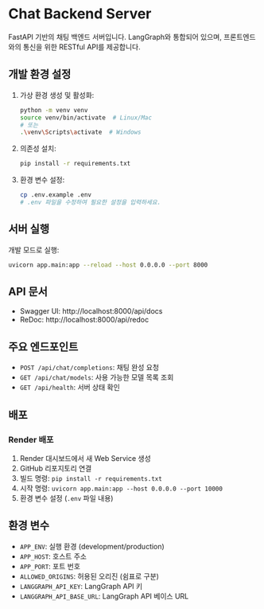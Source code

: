 # Chat Backend Server

FastAPI 기반의 채팅 백엔드 서버입니다. LangGraph와 통합되어 있으며, 프론트엔드와의 통신을 위한 RESTful API를 제공합니다.

## 개발 환경 설정

1. 가상 환경 생성 및 활성화:
   ```bash
   python -m venv venv
   source venv/bin/activate  # Linux/Mac
   # 또는
   .\venv\Scripts\activate  # Windows
   ```

2. 의존성 설치:
   ```bash
   pip install -r requirements.txt
   ```

3. 환경 변수 설정:
   ```bash
   cp .env.example .env
   # .env 파일을 수정하여 필요한 설정을 입력하세요.
   ```

## 서버 실행

개발 모드로 실행:
```bash
uvicorn app.main:app --reload --host 0.0.0.0 --port 8000
```

## API 문서

- Swagger UI: http://localhost:8000/api/docs
- ReDoc: http://localhost:8000/api/redoc

## 주요 엔드포인트

- `POST /api/chat/completions`: 채팅 완성 요청
- `GET /api/chat/models`: 사용 가능한 모델 목록 조회
- `GET /api/health`: 서버 상태 확인

## 배포

### Render 배포

1. Render 대시보드에서 새 Web Service 생성
2. GitHub 리포지토리 연결
3. 빌드 명령: `pip install -r requirements.txt`
4. 시작 명령: `uvicorn app.main:app --host 0.0.0.0 --port 10000`
5. 환경 변수 설정 (`.env` 파일 내용)

## 환경 변수

- `APP_ENV`: 실행 환경 (development/production)
- `APP_HOST`: 호스트 주소
- `APP_PORT`: 포트 번호
- `ALLOWED_ORIGINS`: 허용된 오리진 (쉼표로 구분)
- `LANGGRAPH_API_KEY`: LangGraph API 키
- `LANGGRAPH_API_BASE_URL`: LangGraph API 베이스 URL
